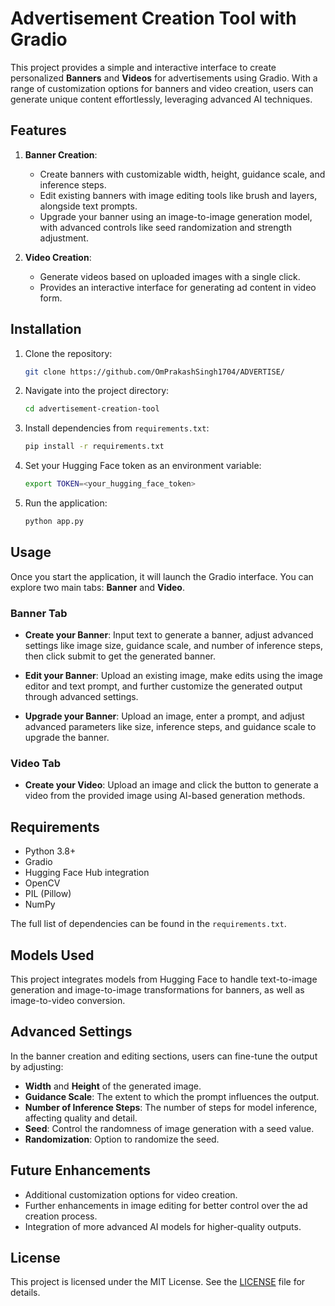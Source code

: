 # Advertisement Creation Tool with Gradio

This project provides a simple and interactive interface to create personalized **Banners** and **Videos** for advertisements using Gradio. With a range of customization options for banners and video creation, users can generate unique content effortlessly, leveraging advanced AI techniques.

## Features

1. **Banner Creation**:
   - Create banners with customizable width, height, guidance scale, and inference steps.
   - Edit existing banners with image editing tools like brush and layers, alongside text prompts.
   - Upgrade your banner using an image-to-image generation model, with advanced controls like seed randomization and strength adjustment.

2. **Video Creation**:
   - Generate videos based on uploaded images with a single click.
   - Provides an interactive interface for generating ad content in video form.

## Installation

1. Clone the repository:

   ```bash
   git clone https://github.com/OmPrakashSingh1704/ADVERTISE/
   ```

2. Navigate into the project directory:

   ```bash
   cd advertisement-creation-tool
   ```

3. Install dependencies from `requirements.txt`:

   ```bash
   pip install -r requirements.txt
   ```

4. Set your Hugging Face token as an environment variable:

   ```bash
   export TOKEN=<your_hugging_face_token>
   ```

5. Run the application:

   ```bash
   python app.py
   ```

## Usage

Once you start the application, it will launch the Gradio interface. You can explore two main tabs: **Banner** and **Video**.

### Banner Tab
- **Create your Banner**: Input text to generate a banner, adjust advanced settings like image size, guidance scale, and number of inference steps, then click submit to get the generated banner.
  
- **Edit your Banner**: Upload an existing image, make edits using the image editor and text prompt, and further customize the generated output through advanced settings.

- **Upgrade your Banner**: Upload an image, enter a prompt, and adjust advanced parameters like size, inference steps, and guidance scale to upgrade the banner.

### Video Tab
- **Create your Video**: Upload an image and click the button to generate a video from the provided image using AI-based generation methods.

## Requirements

- Python 3.8+
- Gradio
- Hugging Face Hub integration
- OpenCV
- PIL (Pillow)
- NumPy

The full list of dependencies can be found in the `requirements.txt`.

## Models Used
This project integrates models from Hugging Face to handle text-to-image generation and image-to-image transformations for banners, as well as image-to-video conversion.

## Advanced Settings

In the banner creation and editing sections, users can fine-tune the output by adjusting:
- **Width** and **Height** of the generated image.
- **Guidance Scale**: The extent to which the prompt influences the output.
- **Number of Inference Steps**: The number of steps for model inference, affecting quality and detail.
- **Seed**: Control the randomness of image generation with a seed value.
- **Randomization**: Option to randomize the seed.

## Future Enhancements

- Additional customization options for video creation.
- Further enhancements in image editing for better control over the ad creation process.
- Integration of more advanced AI models for higher-quality outputs.

## License

This project is licensed under the MIT License. See the [LICENSE](LICENSE) file for details.
